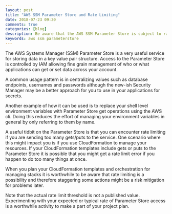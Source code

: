```yaml
---
layout: post
title: "AWS SSM Parameter Store and Rate Limiting"
date: 2018-07-23 09:30
comments: true
categories: [blog]
description: Be aware that the AWS SSM Parameter Store is subject to rate limiting.
keywords: aws ssm parameterstore
---
```

The AWS Systems Manager (SSM) Parameter Store is a very useful service for storing data in a key value pair structure. Access to the Parameter Store is controlled by IAM allowing fine grain management of who or what applications can get or set data across your account.

A common usage pattern is in centralizing values such as database endpoints, usernames and passwords although the new-ish Security Manager may be a better approach for you to use in your applications for secrets.

Another example of how it can be used is to replace your shell level environment variables with Parameter Store get operations using the AWS cli. Doing this reduces the effort of managing your environment variables in general by only referring to them by name.

A useful tidbit on the Parameter Store is that you can encounter rate limiting if you are sending too many gets/puts to the service. One scenario where this might impact you is if you use CloudFormation to manage your resources. If your CloudFormation templates include gets or puts to the Parameter Store it is possible that you might get a rate limit error if you happen to do too many things at once.

When you plan your CloudFormation templates and orchestration for managing stacks it is worthwhile to be aware that rate limiting is a possibility and therefore staggering some actions might be a risk mitigation for problems later.

Note that the actual rate limit threshold is not a published value. Experimenting with your expected or typical rate of Parameter Store access is a worthwhile activity to make a part of your project plan.
